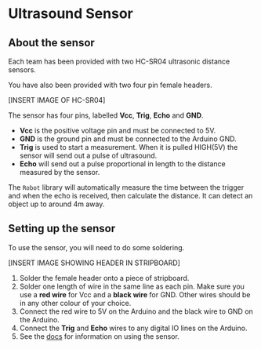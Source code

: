 # Ultrasound Sensor

## About the sensor

Each team has been provided with two HC-SR04 ultrasonic distance sensors.

You have also been provided with two four pin female headers.

[INSERT IMAGE OF HC-SR04]

The sensor has four pins, labelled **Vcc**, **Trig**, **Echo** and **GND**.

* **Vcc** is the positive voltage pin and must be connected to 5V.
* **GND** is the ground pin and must be connected to the Arduino GND.
* **Trig** is used to start a measurement. When it is pulled HIGH(5V) the sensor will send out a pulse of ultrasound.
* **Echo** will send out a pulse proportional in length to the distance measured by the sensor.

The `Robot` library will automatically measure the time between the trigger and when the echo is received, then calculate the distance. It can detect an object up to around 4m away.

## Setting up the sensor

To use the sensor, you will need to do some soldering.

[INSERT IMAGE SHOWING HEADER IN STRIPBOARD]

1. Solder the female header onto a piece of stripboard.
2. Solder one length of wire in the same line as each pin. Make sure you use a **red wire** for Vcc and a **black wire** for GND. Other wires should be in any other colour of your choice.
3. Connect the red wire to 5V on the Arduino and the black wire to GND on the Arduino.
4. Connect the **Trig** and **Echo** wires to any digital IO lines on the Arduino.
5. See the [docs][docs] for information on using the sensor.

[docs]: https://docs.sourcebots.org
